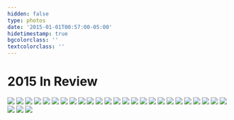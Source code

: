 ```yaml
---
hidden: false
type: photos
date: '2015-01-01T00:57:00-05:00'
hidetimestamp: true
bgcolorclass: ''
textcolorclass: ''
---
```


# 2015 In Review
<img src="https://res.cloudinary.com/ejf/image/upload/v1526532474/20151117-untitled-20151117-DSCF9338.jpg" />

<img src="https://res.cloudinary.com/ejf/image/upload/v1526532464/20150916-untitled-20150916-DSCF8805.jpg" />

<img src="https://res.cloudinary.com/ejf/image/upload/v1526532473/20151112-untitled-20151112-DSCF9324-2.jpg" />

<img src="https://res.cloudinary.com/ejf/image/upload/v1526532475/20151101-untitled-20151101-DSCF9261.jpg" />

<img src="https://res.cloudinary.com/ejf/image/upload/v1526532473/20151101-untitled-20151101-DSCF9256.jpg" />

<img src="https://res.cloudinary.com/ejf/image/upload/v1526532471/20151101-untitled-20151101-DSCF9180.jpg" />

<img src="https://res.cloudinary.com/ejf/image/upload/v1526532469/20151010-untitled-20151010-DSCF8997.jpg" />

<img src="https://res.cloudinary.com/ejf/image/upload/v1526532472/20151101-untitled-20151101-DSCF9250.jpg" />

<img src="https://res.cloudinary.com/ejf/image/upload/v1526532471/20151101-untitled-20151101-DSCF9123.jpg" />

<img src="https://res.cloudinary.com/ejf/image/upload/v1526532471/20151101-untitled-20151101-DSCF9172.jpg" />

<img src="https://res.cloudinary.com/ejf/image/upload/v1526532469/20151010-untitled-20151010-DSCF9004.jpg" />

<img src="https://res.cloudinary.com/ejf/image/upload/v1526532471/20151010-untitled-20151010-DSCF9010.jpg" />

<img src="https://res.cloudinary.com/ejf/image/upload/v1526532469/20151010-untitled-20151010-DSCF8991.jpg" />

<img src="https://res.cloudinary.com/ejf/image/upload/v1526532467/20151006-untitled-20151006-DSCF8888.jpg" />

<img src="https://res.cloudinary.com/ejf/image/upload/v1526532469/20151010-untitled-20151010-DSCF8955.jpg" />

<img src="https://res.cloudinary.com/ejf/image/upload/v1526532467/20151010-untitled-20151010-DSCF8934.jpg" />

<img src="https://res.cloudinary.com/ejf/image/upload/v1526532466/20150917-untitled-20150917-DSCF8872.jpg" />

<img src="https://res.cloudinary.com/ejf/image/upload/v1526532465/20150917-untitled-20150917-DSCF8841.jpg" />

<img src="https://res.cloudinary.com/ejf/image/upload/v1526532465/20150916-untitled-20150916-DSCF8782.jpg"/> 

<img src="https://res.cloudinary.com/ejf/image/upload/v1526532465/20150916-untitled-20150916-DSCF8774.jpg"/>

<img src="https://res.cloudinary.com/ejf/image/upload/v1526532465/20150917-untitled-20150917-DSCF8867.jpg" />

<img src="https://res.cloudinary.com/ejf/image/upload/v1526532466/20150912-untitled-20150912-DSCF8763.jpg" />

<img src="https://res.cloudinary.com/ejf/image/upload/v1526532463/20150909-untitled-20150909-DSCF8698.jpg" />

<img src="https://res.cloudinary.com/ejf/image/upload/v1526532463/20150905-untitled-20150905-DSCF8684.jpg" />

<img src="https://res.cloudinary.com/ejf/image/upload/v1526532464/20150912-untitled-20150912-DSCF8745.jpg" />

<img src="https://res.cloudinary.com/ejf/image/upload/v1526532475/20150902-untitled-20150902-DSCF8649.jpg" />

<img src="https://res.cloudinary.com/ejf/image/upload/v1526532463/20150909-untitled-20150909-DSCF8702.jpg" />

<img src="https://res.cloudinary.com/ejf/image/upload/v1526532463/20150829-untitled-20150829-DSCF8510.jpg" />


